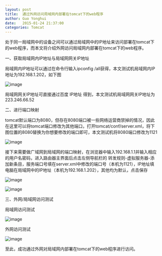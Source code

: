 ```yaml
---
layout: post
title:  通过外网访问局域网内部署在tomcat下的web程序
author:	Guo Yonghui
date:   2015-01-24 21:37:00
categories: Tomcat
---
```

处于同一局域网中的设备之间可以通过局域网中的IP地址来访问部署在tomcat下的web程序，而本文将介绍外网访问局域网内部署在tomcat下的web程序。

一、获取局域网内IP地址与局域网网关IP地址

局域网内IP地址可以通过在命令行输入ipconfig /all获得，本文测试机局域网内IP地址为192.168.1.202，如下图

![image](http://ccyak.img43.wal8.com/img43/508362_20150124224702/142211253561.png)

局域网网关IP地址可直接通过百度 IP地址 得到，本文测试机局域网网关IP地址为223.246.66.52

二、进行端口映射

tomcat默认端口为8080，但存在8080端口被一些网络运营商禁掉的情况，因此在这里可以将tomcat端口修改为其他端口，打开tomcat/conf/server.xml，将下图位置的8080替换为你想要修改的端口即可，本文测试机将8080端口修改为1121

![image](http://ccyak.img43.wal8.com/img43/508362_20150124224702/142211253725.png)

接下来需要做广域网到局域网的端口映射，在浏览器中输入192.168.1.1并输入相应的用户名密码，进入路由器主界面后点击左侧导航栏的 转发规则-虚拟服务器-添加新条目，服务端口号填在server.xml中修改的端口号（本机为1121），IP地址填电脑在局域网中的IP地址（本机为192.168.1.202），其他均为默认，点击保存

![image](http://ccyak.img43.wal8.com/img43/508362_20150124224702/142211337129.png)

![image](http://ccyak.img43.wal8.com/img43/508362_20150124224702/142211337184.png)

三、外网/局域网访问测试

局域网访问测试

![image](http://ccyak.img43.wal8.com/img43/508362_20150124224702/14221137859.png)

外网访问测试

![image](http://ccyak.img43.wal8.com/img43/508362_20150124224702/14221137868.png)

至此，成功通过外网对局域网内部署在tomcat下的web程序进行访问。